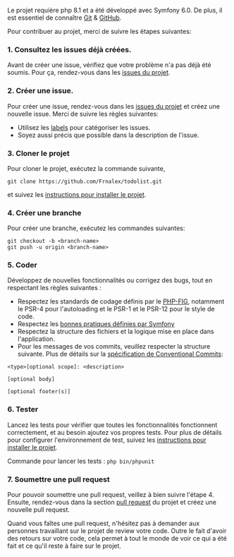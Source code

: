 Le projet requière php 8.1 et a été développé avec Symfony 6.0. De plus, il est essentiel de connaître [Git](https://git-scm.com/doc) & [GitHub](https://help.github.com/en).

Pour contribuer au projet, merci de suivre les étapes suivantes:

### 1. Consultez les issues déjà créées.

Avant de créer une issue, vérifiez que votre problème n'a pas déjà été soumis. Pour ça, rendez-vous dans les [issues du projet](https://github.com/Frnalex/todolist/issues).

### 2. Créer une issue.

Pour créer une issue, rendez-vous dans les [issues du projet](https://github.com/Frnalex/todolist/issues) et créez une nouvelle issue.
Merci de suivre les règles suivantes:

-   Utilisez les [labels](https://github.com/Frnalex/todolist/labels) pour catégoriser les issues.
-   Soyez aussi précis que possible dans la description de l'issue.

### 3. Cloner le projet

Pour cloner le projet, exécutez la commande suivante,

```text
git clone https://github.com/Frnalex/todolist.git
```

et suivez les [instructions pour installer le projet](https://github.com/Frnalex/todolist/blob/main/README.md).

### 4. Créer une branche

Pour créer une branche, exécutez les commandes suivantes:

```text
git checkout -b <branch-name>
git push -u origin <branch-name>
```

### 5. Coder

Développez de nouvelles fonctionnalités ou corrigez des bugs, tout en respectant les règles suivantes :

-   Respectez les standards de codage définis par le [PHP-FIG](https://www.php-fig.org), notamment le PSR-4 pour l'autoloading et le PSR-1 et le PSR-12 pour le style de code.
-   Respectez les [bonnes pratiques définies par Symfony](https://symfony.com/doc/current/best_practices.html)
-   Respectez la structure des fichiers et la logique mise en place dans l'application.
-   Pour les messages de vos commits, veuillez respecter la structure suivante. Plus de détails sur la [spécification de Conventional Commits](https://www.conventionalcommits.org/fr/v1.0.0):

```text
<type>[optional scope]: <description>

[optional body]

[optional footer(s)]
```

### 6. Tester

Lancez les tests pour vérifier que toutes les fonctionnalités fonctionnent correctement, et au besoin ajoutez vos propres tests.
Pour plus de détails pour configurer l'environnement de test, suivez les [instructions pour installer le projet](https://github.com/Frnalex/todolist/blob/main/README.md).

Commande pour lancer les tests : `php bin/phpunit`

### 7. Soumettre une pull request

Pour pouvoir soumettre une pull request, veillez à bien suivre l'étape 4.
Ensuite, rendez-vous dans la section [pull request](https://github.com/Frnalex/todolist/pulls) du projet et créez une nouvelle pull request.

Quand vous faîtes une pull request, n'hésitez pas à demander aux personnes travaillant sur le projet de review votre code. Outre le fait d'avoir des retours sur votre code, cela permet à tout le monde de voir ce qui a été fait et ce qu'il reste à faire sur le projet.
